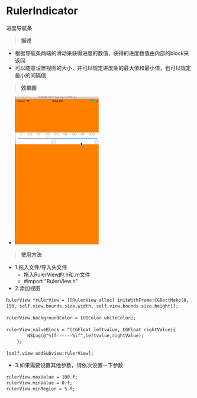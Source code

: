 # RulerIndicator
进度导航条
>**描述**

- 根据导航条两端的滑动来获得进度的数值，获得的进度数值由内部的block来返回
- 可以随意设置视图的大小，并可以规定进度条的最大值和最小值，也可以规定最小的间隔值

>**效果图**

- <img src="test.gif" height="400">

>**使用方法**

- 1.拖入文件/导入头文件
    - 拖入RulerView的.h和.m文件
    - #import "RulerView.h"
- 2.添加视图

```
RulerView *rulerView = [[RulerView alloc] initWithFrame:CGRectMake(0, 150, self.view.bounds.size.width, self.view.bounds.size.height)];  

rulerView.backgroundColor = [UIColor whiteColor];

rulerView.valueBlock = ^(CGFloat leftvalue, CGFloat rightValue){
        NSLog(@"%lf------%lf",leftvalue,rightValue);
    };

[self.view addSubview:rulerView];

```
- 3.如果需要设置其他参数，请依次设置一下参数

```
rulerView.maxValue = 100.f;
rulerView.minValue = 0.f;
rulerView.minRegion = 5.f;
```


